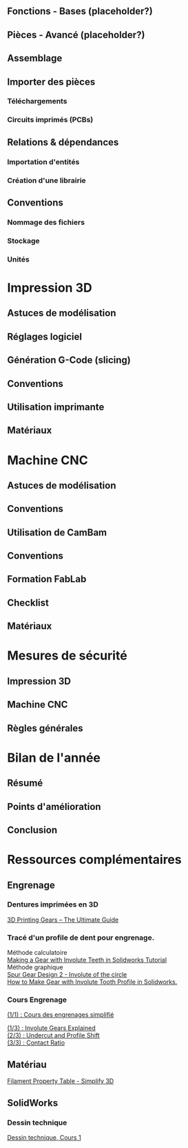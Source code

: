 







## Fonctions - Bases (placeholder?)
## Pièces - Avancé (placeholder?)
## Assemblage
## Importer des pièces
### Téléchargements
### Circuits imprimés (PCBs)
## Relations & dépendances
### Importation d'entités
### Création d'une librairie
## Conventions
### Nommage des fichiers
### Stockage
### Unités

# Impression 3D
## Astuces de modélisation
## Réglages logiciel
## Génération G-Code (slicing)
## Conventions
## Utilisation imprimante
## Matériaux

# Machine CNC
## Astuces de modélisation
## Conventions
## Utilisation de CamBam
## Conventions
## Formation FabLab
## Checklist
## Matériaux

# Mesures de sécurité
## Impression 3D
## Machine CNC
## Règles générales

# Bilan de l'année
## Résumé
## Points d'amélioration
## Conclusion

# Ressources complémentaires
## Engrenage

### Dentures imprimées en 3D
[3D Printing Gears – The Ultimate Guide](https://www.youtube.com/watch?v=EhzCQHOy3yw)

### Tracé d'un profile de dent pour engrenage.  
Méthode calculatoire  
[Making a Gear with Involute Teeth in Solidworks Tutorial](https://www.youtube.com/watch?v=22K6xWNwVLE)  
Méthode graphique  
[Spur Gear Design 2 - Involute of the circle](https://www.youtube.com/watch?v=gt_Ofn95ML0)  
[How to Make Gear with Involute Tooth Profile in Solidworks.](https://www.youtube.com/watch?v=QtvU87maN2U)  

### Cours Engrenage
[(1/1) : Cours des engrenages simplifié](https://web.enib.fr/~mecatro/edm/S3/1_engrenages/Cours%20des%20engrenages%20simplifi%C3%A9%20(1).pdf)  

[(1/3) : Involute Gears Explained](https://www.youtube.com/watch?v=nrsCoQN6V4M)  
[(2/3) : Undercut and Profile Shift](https://www.youtube.com/watch?v=TftOx_B1n2M)  
[(3/3) : Contact Ratio](https://www.youtube.com/watch?v=tcJ62ag9qgM)  

## Matériau
[Filament Property Table - Simplify 3D](https://www.simplify3d.com/resources/materials-guide/properties-table/)
## SolidWorks
### Dessin technique
[Dessin technique, Cours 1](https://geoffrio.xyz/Cours/destec/c1/c1.html)

